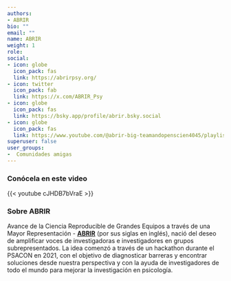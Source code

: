 ```yaml
---
authors:
- ABRIR
bio: ""
email: ""
name: ABRIR
weight: 1
role: 
social:
- icon: globe
  icon_pack: fas
  link: https://abrirpsy.org/
- icon: twitter
  icon_pack: fab
  link: https://x.com/ABRIR_Psy
- icon: globe
  icon_pack: fas
  link: https://bsky.app/profile/abrir.bsky.social
- icon: globe
  icon_pack: fas
  link: https://www.youtube.com/@abrir-big-teamandopenscien4045/playlists
superuser: false
user_groups:
-  Comunidades amigas
---
```


### Conócela en este video

{{< youtube cJHDB7bVraE >}} 

### Sobre ABRIR

Avance de la Ciencia Reproducible de Grandes Equipos a través de una Mayor Representación - **[ABRIR](https://abrirpsy.org/)** (por sus siglas en inglés), nació del deseo de amplificar voces de investigadoras e investigadores en grupos subrepresentados. La idea comenzó a través de un hackathon durante el PSACON en 2021, con el objetivo de diagnosticar barreras y encontrar soluciones desde nuestra perspectiva y con la ayuda de investigadores de todo el mundo para mejorar la investigación en psicología.
